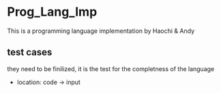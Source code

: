 # Prog_Lang_Imp
This is a programming language implementation by Haochi &amp; Andy

## test cases
  they need to be finilized, it is the test for the completness of the language
  - location:
    code -> input
